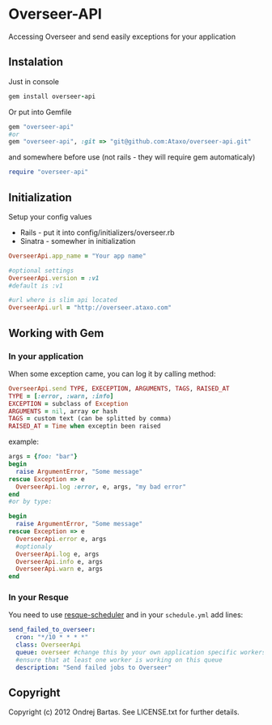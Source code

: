# Overseer-API

Accessing Overseer and send easily exceptions for your application

## Instalation

Just in console

``` ruby
gem install overseer-api
```

Or put into Gemfile

``` ruby
gem "overseer-api"
#or
gem "overseer-api", :git => "git@github.com:Ataxo/overseer-api.git"
```

and somewhere before use (not rails - they will require gem automaticaly)
``` ruby
require "overseer-api"
```

## Initialization

Setup your config values 
* Rails - put it into config/initializers/overseer.rb
* Sinatra - somewher in initialization

``` ruby
OverseerApi.app_name = "Your app name"

#optional settings
OverseerApi.version = :v1
#default is :v1

#url where is slim api located
OverseerApi.url = "http://overseer.ataxo.com"
```

## Working with Gem

### In your application
When some exception came, you can log it by calling method:
``` ruby
OverseerApi.send TYPE, EXECEPTION, ARGUMENTS, TAGS, RAISED_AT
TYPE = [:error, :warn, :info]
EXCEPTION = subclass of Exception
ARGUMENTS = nil, array or hash
TAGS = custom text (can be splitted by comma)
RAISED_AT = Time when exceptin been raised
```

example: 

``` ruby
args = {foo: "bar"}
begin
  raise ArgumentError, "Some message"
rescue Exception => e
  OverseerApi.log :error, e, args, "my bad error"
end
#or by type:

begin
  raise ArgumentError, "Some message"
rescue Exception => e
  OverseerApi.error e, args
  #optionaly
  OverseerApi.log e, args
  OverseerApi.info e, args
  OverseerApi.warn e, args
end

```

### In your Resque

You need to use [resque-scheduler](https://github.com/bvandenbos/resque-scheduler)
and in your `schedule.yml` add lines:
``` yml
send_failed_to_overseer:
  cron: "*/10 * * * *"
  class: OverseerApi
  queue: overseer #change this by your own application specific workers
  #ensure that at least one worker is working on this queue
  description: "Send failed jobs to Overseer"
```

## Copyright

Copyright (c) 2012 Ondrej Bartas. See LICENSE.txt for
further details.